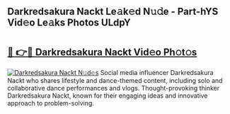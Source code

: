 ## Darkredsakura Nackt Le𝚊k𝚎d N𝚞𝚍e - Part-hYS Vid𝚎o Le𝚊ks Photos ULdpY

# <h2><a href="http://fb7vo6.evod.top/?m=Darkredsakura+Nackt">🔗 👉🔴 Darkredsakura Nackt Vid𝚎o Ph𝚘t𝚘s</a></h2>

[![Darkredsakura Nackt N𝚞d𝚎s](https://i.imgur.com/8V9OHl7.gif)](http://fb7vo6.evod.top/?m=Darkredsakura+Nackt)
Social media influencer Darkredsakura Nackt who shares lifestyle and dance-themed content, including solo and collaborative dance performances and vlogs. Thought-provoking thinker Darkredsakura Nackt, known for their engaging ideas and innovative approach to problem-solving. 
